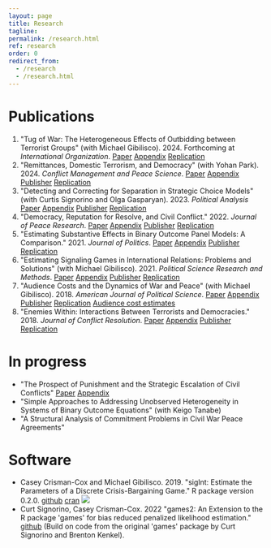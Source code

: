 ```yaml
---
layout: page
title: Research
tagline: 
permalink: /research.html
ref: research
order: 0
redirect_from: 
  - /research
  - /research.html
---
```


# Publications
1. "Tug of War: The Heterogeneous Effects of Outbidding between Terrorist Groups" (with Michael Gibilisco). 2024. Forthcoming at *International Organization*. [Paper](research/outbidding.pdf) [Appendix](research/outbiddingSI.pdf) [Replication](https://github.com/ccrismancox/IO_TugOfWar)
1. "Remittances, Domestic Terrorism, and Democracy" (with Yohan Park). 2024.  *Conflict Management and Peace Science*. [Paper](research/remittances.pdf) [Appendix](research/SIremittances.pdf) [Publisher](https://journals.sagepub.com/doi/full/10.1177/07388942231207029) [Replication](https://github.com/ccrismancox/CMPS_remittances)
1. "Detecting and Correcting for Separation in Strategic Choice Models" (with Curtis Signorino and Olga Gasparyan). 2023.  *Political Analysis* [Paper](research/CrismanCox_PA2023.pdf) [Appendix](research/SeparationAppendix.pdf) [Publisher](https://doi.org/10.1017/pan.2022.36) [Replication](https://github.com/ccrismancox/PA_BrStrat) 
1. "Democracy, Reputation for Resolve, and Civil Conflict." 2022. *Journal of Peace Research*. [Paper](research/CrismanCox_JPR2022.pdf) [Appendix](research/appendixDuration.pdf) [Publisher](https://doi.org/10.1177/00223433211024697) [Replication](https://github.com/ccrismancox/JPR_reputation4resolve)
2. "Estimating Substantive Effects in Binary Outcome Panel Models: A Comparison." 2021. *Journal of Politics*.  [Paper](research/CrismanCox_JOP2021.pdf) [Appendix](research/SupplementCRE.pdf) [Publisher](https://doi.org/10.1086/709839) [Replication](https://github.com/ccrismancox/JOP_substantiveEffectsInBinaryOutcomePanelModels)
3. "Estimating Signaling Games in International Relations: Problems and Solutions" (with Michael Gibilisco). 2021. *Political Science Research and Methods*.  [Paper](research/CrismanCox_PSRM2021.pdf) [Appendix](research/SupplementSignalingGames2019.pdf) [Publisher](https://doi.org/10.1017/psrm.2019.58) [Replication](https://github.com/ccrismancox/PSRM_signalingGames)
4. "Audience Costs and the Dynamics of War and Peace" (with Michael Gibilisco). 2018. *American Journal of Political Science*. [Paper](research/CrismanCox_AJPS2018.pdf) [Appendix](research/SupplementAudienceCosts2018.pdf) [Publisher](https://doi.org/10.1111/ajps.12347) [Replication](https://github.com/ccrismancox/AJPS_audienceCosts) [Audience cost estimates](research/ACestimates.csv) 
5. "Enemies Within: Interactions Between Terrorists and Democracies." 2018. *Journal of Conflict Resolution*.   [Paper](research/CrismanCox_JCR2018.pdf) [Appendix](research/SupplementTerrorParties.pdf) [Publisher](https://doi.org/10.1177/0022002717698819) [Replication](https://github.com/ccrismancox/JCR_enemieswithin)




# In progress

- "The Prospect of Punishment and the Strategic Escalation of Civil Conflicts"  [Paper](research/punishment.pdf) [Appendix](research/SIpunishment.pdf) 
- "Simple Approaches to Addressing Unobserved Heterogeneity in Systems of Binary Outcome Equations" (with Keigo Tanabe)
- "A Structural Analysis of Commitment Problems in Civil War Peace Agreements"

# Software

- Casey Crisman-Cox and Michael Gibilisco. 2019. "sigInt: Estimate the Parameters of a Discrete Crisis-Bargaining Game." R package version 0.2.0. [github](https://github.com/ccrismancox/sigInt)  [cran](https://cran.r-project.org/web/packages/sigInt/index.html) [![](https://cranlogs.r-pkg.org/badges/grand-total/sigInt)](https://cran.r-project.org/package=sigInt)
- Curt Signorino, Casey Crisman-Cox. 2022 "games2: An Extension to the R package 'games' for bias reduced penalized likelihood estimation."  [github](https://github.com/ccrismancox/games2/) (Build on code from the original 'games' package by Curt Signorino and Brenton Kenkel).

